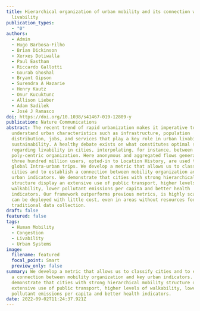 ```yaml
---
title: Hierarchical organization of urban mobility and its connection with city
  livability
publication_types:
  - "0"
authors:
  - Admin
  - Hugo Barbosa-Filho
  - Brian Dickinson
  - Xerxes Dotiwalla
  - Paul Eastham
  - Riccardo Gallotti
  - Gourab Ghoshal
  - Bryant Gipson
  - Surendra A Hazarie
  - Henry Kautz
  - Onur Kucuktunc
  - Allison Lieber
  - Adam Sadilek
  - José J Ramasco
doi: https://doi.org/10.1038/s41467-019-12809-y
publication: Nature Communications
abstract: The recent trend of rapid urbanization makes it imperative to
  understand urban characteristics such as infrastructure, population
  distribution, jobs, and services that play a key role in urban livability and
  sustainability. A healthy debate exists on what constitutes optimal structure
  regarding livability in cities, interpolating, for instance, between mono- and
  poly-centric organization. Here anonymous and aggregated flows generated from
  three hundred million users, opted-in to Location History, are used to extract
  global Intra-urban trips. We develop a metric that allows us to classify
  cities and to establish a connection between mobility organization and key
  urban indicators. We demonstrate that cities with strong hierarchical mobility
  structure display an extensive use of public transport, higher levels of
  walkability, lower pollutant emissions per capita and better health
  indicators. Our framework outperforms previous metrics, is highly scalable and
  can be deployed with little cost, even in areas without resources for
  traditional data collection.
draft: false
featured: false
tags:
  - Human Mobility
  - Congestion
  - Livability
  - Urban Systems
image:
  filename: featured
  focal_point: Smart
  preview_only: false
summary: We develop a metric that allows us to classify cities and to establish
  a connection between mobility organization and key urban indicators. We
  demonstrate that cities with strong hierarchical mobility structure display an
  extensive use of public transport, higher levels of walkability, lower
  pollutant emissions per capita and better health indicators.
date: 2022-09-02T11:24:37.921Z
---
```

